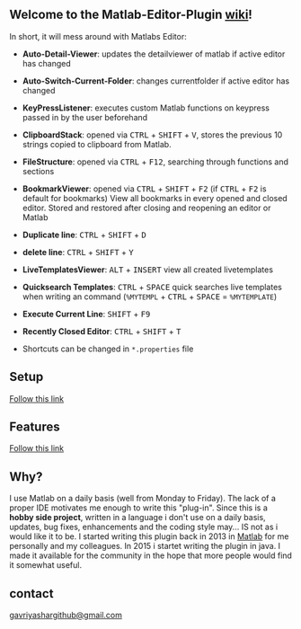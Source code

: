 ## Welcome to the Matlab-Editor-Plugin [wiki](https://github.com/GavriYashar/Matlab-Editor-Plugin/wiki)!

In short, it will mess around with Matlabs Editor:

* **Auto-Detail-Viewer**: updates the detailviewer of matlab if active editor has changed
* **Auto-Switch-Current-Folder**: changes currentfolder if active editor has changed
* **KeyPressListener**: executes custom Matlab functions on keypress passed in by the user beforehand
* **ClipboardStack**: opened via <kbd>CTRL</kbd> + <kbd>SHIFT</kbd> + <kbd>V</kbd>, stores the previous 10 strings copied to clipboard from Matlab.
* **FileStructure**: opened via <kbd>CTRL</kbd> + <kbd>F12</kbd>, searching through functions and sections
* **BookmarkViewer**: opened via <kbd>CTRL</kbd> + <kbd>SHIFT</kbd> + <kbd>F2</kbd> (if <kbd>CTRL</kbd> + <kbd>F2</kbd> is default for bookmarks) View all bookmarks in every opened and closed editor. Stored and restored after closing and reopening an editor or Matlab
* **Duplicate line**:  <kbd>CTRL</kbd> + <kbd>SHIFT</kbd> + <kbd>D</kbd>
* **delete line**: <kbd>CTRL</kbd> + <kbd>SHIFT</kbd> + <kbd>Y</kbd>
* **LiveTemplatesViewer**: <kbd>ALT</kbd> + <kbd>INSERT</kbd> view all created livetemplates
* **Quicksearch Templates**: <kbd>CTRL</kbd> + <kbd>SPACE</kbd> quick searches live templates when writing an command (`%MYTEMPL` + <kbd>CTRL</kbd> + <kbd>SPACE</kbd> = `%MYTEMPLATE`)
* **Execute Current Line**: <kbd>SHIFT</kbd> + <kbd>F9</kbd>
* **Recently Closed Editor**: <kbd>CTRL</kbd> + <kbd>SHIFT</kbd> + <kbd>T</kbd>

* Shortcuts can be changed in `*.properties` file

## Setup
[Follow this link](https://github.com/GavriYashar/Matlab-Editor-Plugin/wiki/Setup)

## Features
[Follow this link](https://github.com/GavriYashar/Matlab-Editor-Plugin/wiki/Features)

## Why?
I use Matlab on a daily basis (well from Monday to Friday). The lack of a proper IDE motivates me enough to write this "plug-in".
Since this is a __hobby side project__, written in a language i don't use on a daily basis, updates, bug fixes, enhancements and the coding style may... IS not as i would like it to be. I started writing this plugin back in 2013 in [Matlab](https://de.mathworks.com/matlabcentral/fileexchange/41099-extend-matlab-editors-callback?s_tid=prof_contriblnk) for me personally and my colleagues. In 2015 i startet writing the plugin in java. I made it available for the community in the hope that more people would find it somewhat useful. 

## contact
gavriyashargithub@gmail.com
